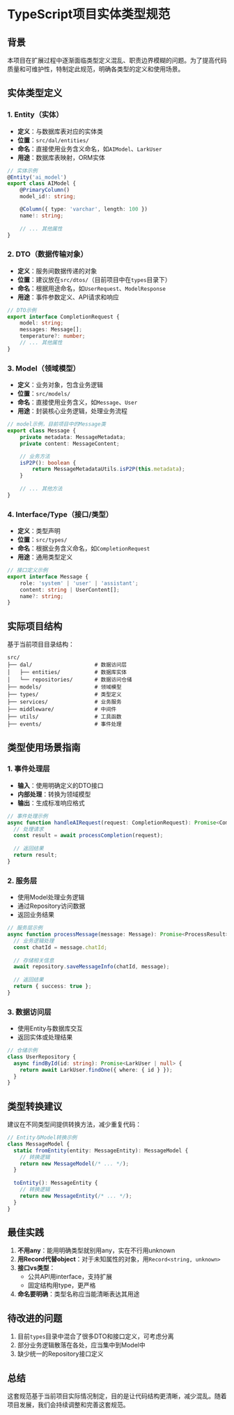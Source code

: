 # TypeScript项目实体类型规范

## 背景

本项目在扩展过程中逐渐面临类型定义混乱、职责边界模糊的问题。为了提高代码质量和可维护性，特制定此规范，明确各类型的定义和使用场景。

## 实体类型定义

### 1. Entity（实体）

- **定义**：与数据库表对应的实体类
- **位置**：`src/dal/entities/`
- **命名**：直接使用业务含义命名，如`AIModel`、`LarkUser`
- **用途**：数据库表映射，ORM实体

```typescript
// 实体示例
@Entity('ai_model')
export class AIModel {
    @PrimaryColumn()
    model_id!: string;

    @Column({ type: 'varchar', length: 100 })
    name!: string;
    
    // ... 其他属性
}
```

### 2. DTO（数据传输对象）

- **定义**：服务间数据传递的对象
- **位置**：建议放在`src/dtos/`（目前项目中在`types`目录下）
- **命名**：根据用途命名，如`UserRequest`、`ModelResponse`
- **用途**：事件参数定义、API请求和响应

```typescript
// DTO示例
export interface CompletionRequest {
    model: string; 
    messages: Message[];
    temperature?: number; 
    // ... 其他属性
}
```

### 3. Model（领域模型）

- **定义**：业务对象，包含业务逻辑
- **位置**：`src/models/`
- **命名**：直接使用业务含义，如`Message`、`User`
- **用途**：封装核心业务逻辑，处理业务流程

```typescript
// model示例，目前项目中的Message类
export class Message {
    private metadata: MessageMetadata;
    private content: MessageContent;

    // 业务方法
    isP2P(): boolean {
        return MessageMetadataUtils.isP2P(this.metadata);
    }
    
    // ... 其他方法
}
```

### 4. Interface/Type（接口/类型）

- **定义**：类型声明
- **位置**：`src/types/`
- **命名**：根据业务含义命名，如`CompletionRequest`
- **用途**：通用类型定义

```typescript
// 接口定义示例
export interface Message {
    role: 'system' | 'user' | 'assistant';
    content: string | UserContent[];
    name?: string;
}
```

## 实际项目结构

基于当前项目目录结构：

```
src/
├── dal/                    # 数据访问层
│   ├── entities/           # 数据库实体
│   └── repositories/       # 数据访问仓储
├── models/                 # 领域模型
├── types/                  # 类型定义
├── services/               # 业务服务
├── middleware/             # 中间件 
├── utils/                  # 工具函数
├── events/                 # 事件处理
```

## 类型使用场景指南

### 1. 事件处理层

- **输入**：使用明确定义的DTO接口
- **内部处理**：转换为领域模型
- **输出**：生成标准响应格式

```typescript
// 事件处理示例
async function handleAIRequest(request: CompletionRequest): Promise<CompletionResponse> {
  // 处理请求
  const result = await processCompletion(request);
  
  // 返回结果
  return result;
}
```

### 2. 服务层

- 使用Model处理业务逻辑
- 通过Repository访问数据
- 返回业务结果

```typescript
// 服务层示例
async function processMessage(message: Message): Promise<ProcessResult> {
  // 业务逻辑处理
  const chatId = message.chatId;
  
  // 存储相关信息
  await repository.saveMessageInfo(chatId, message);
  
  // 返回结果
  return { success: true };
}
```

### 3. 数据访问层

- 使用Entity与数据库交互
- 返回实体或处理结果

```typescript
// 仓储示例
class UserRepository {
  async findById(id: string): Promise<LarkUser | null> {
    return await LarkUser.findOne({ where: { id } });
  }
}
```

## 类型转换建议

建议在不同类型间提供转换方法，减少重复代码：

```typescript
// Entity与Model转换示例
class MessageModel {
  static fromEntity(entity: MessageEntity): MessageModel {
    // 转换逻辑
    return new MessageModel(/* ... */);
  }
  
  toEntity(): MessageEntity {
    // 转换逻辑
    return new MessageEntity(/* ... */);
  }
}
```

## 最佳实践

1. **不用any**：能用明确类型就别用any，实在不行用unknown
2. **用Record代替object**：对于未知属性的对象，用`Record<string, unknown>`
3. **接口vs类型**：
   - 公共API用interface，支持扩展
   - 固定结构用type，更严格
4. **命名要明确**：类型名称应当能清晰表达其用途

## 待改进的问题

1. 目前`types`目录中混合了很多DTO和接口定义，可考虑分离
2. 部分业务逻辑散落在各处，应当集中到Model中
3. 缺少统一的Repository接口定义

## 总结

这套规范基于当前项目实际情况制定，目的是让代码结构更清晰，减少混乱。随着项目发展，我们会持续调整和完善这套规范。
